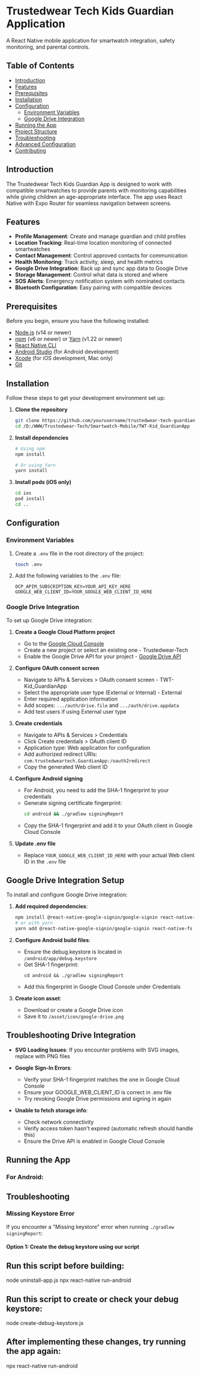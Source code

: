 # Trustedwear Tech Kids Guardian Application

A React Native mobile application for smartwatch integration, safety monitoring, and parental controls.

## Table of Contents

- [Introduction](#introduction)
- [Features](#features)
- [Prerequisites](#prerequisites)
- [Installation](#installation)
- [Configuration](#configuration)
  - [Environment Variables](#environment-variables)
  - [Google Drive Integration](#google-drive-integration)
- [Running the App](#running-the-app)
- [Project Structure](#project-structure)
- [Troubleshooting](#troubleshooting)
- [Advanced Configuration](#advanced-configuration)
- [Contributing](#contributing)

## Introduction

The Trustedwear Tech Kids Guardian App is designed to work with compatible smartwatches to provide parents with monitoring capabilities while giving children an age-appropriate interface. The app uses React Native with Expo Router for seamless navigation between screens.

## Features

- **Profile Management**: Create and manage guardian and child profiles
- **Location Tracking**: Real-time location monitoring of connected smartwatches
- **Contact Management**: Control approved contacts for communication
- **Health Monitoring**: Track activity, sleep, and health metrics
- **Google Drive Integration**: Back up and sync app data to Google Drive
- **Storage Management**: Control what data is stored and where
- **SOS Alerts**: Emergency notification system with nominated contacts
- **Bluetooth Configuration**: Easy pairing with compatible devices

## Prerequisites

Before you begin, ensure you have the following installed:

- [Node.js](https://nodejs.org/) (v14 or newer)
- [npm](https://www.npmjs.com/) (v6 or newer) or [Yarn](https://yarnpkg.com/) (v1.22 or newer)
- [React Native CLI](https://reactnative.dev/docs/environment-setup)
- [Android Studio](https://developer.android.com/studio) (for Android development)
- [Xcode](https://developer.apple.com/xcode/) (for iOS development, Mac only)
- [Git](https://git-scm.com/)

## Installation

Follow these steps to get your development environment set up:

1. **Clone the repository**

   ```bash
   git clone https://github.com/yourusername/trustedwear-tech-guardian.git
   cd /D:/WWW/Trustedwear-Tech/Smartwatch-Mobile/TWT-Kid_GuardianApp
   ```

2. **Install dependencies**

   ```bash
   # Using npm
   npm install

   # Or using Yarn
   yarn install
   ```

3. **Install pods (iOS only)**

   ```bash
   cd ios
   pod install
   cd ..
   ```

## Configuration

### Environment Variables

1. Create a `.env` file in the root directory of the project:

   ```bash
   touch .env
   ```

2. Add the following variables to the `.env` file:

   ```
   OCP_APIM_SUBSCRIPTION_KEY=YOUR_API_KEY_HERE
   GOOGLE_WEB_CLIENT_ID=YOUR_GOOGLE_WEB_CLIENT_ID_HERE
   ```

### Google Drive Integration

To set up Google Drive integration:

1. **Create a Google Cloud Platform project**
   - Go to the [Google Cloud Console](https://console.cloud.google.com/)
   - Create a new project or select an existing one - Trustedwear-Tech
   - Enable the Google Drive API for your project - [Google Drive API](https://console.cloud.google.com/apis/library/drive.googleapis.com)

2. **Configure OAuth consent screen**
   - Navigate to APIs & Services > OAuth consent screen - TWT-Kid_GuardianApp
   - Select the appropriate user type (External or Internal) - External
   - Enter required application information
   - Add scopes: `.../auth/drive.file` and `.../auth/drive.appdata`
   - Add test users if using External user type

3. **Create credentials**
   - Navigate to APIs & Services > Credentials
   - Click Create credentials > OAuth client ID
   - Application type: Web application for configuration
   - Add authorized redirect URIs: `com.trustedweartech.GuardianApp:/oauth2redirect`
   - Copy the generated Web client ID

4. **Configure Android signing**
   - For Android, you need to add the SHA-1 fingerprint to your credentials
   - Generate signing certificate fingerprint:
     ```bash
     cd android && ./gradlew signingReport
     ```
   - Copy the SHA-1 fingerprint and add it to your OAuth client in Google Cloud Console

5. **Update .env file**
   - Replace `YOUR_GOOGLE_WEB_CLIENT_ID_HERE` with your actual Web client ID in the `.env` file

## Google Drive Integration Setup

To install and configure Google Drive integration:

1. **Add required dependencies**:
   ```bash
   npm install @react-native-google-signin/google-signin react-native-fs
   # or with yarn
   yarn add @react-native-google-signin/google-signin react-native-fs
   ```

2. **Configure Android build files**:
   - Ensure the debug.keystore is located in `/android/app/debug.keystore`
   - Get SHA-1 fingerprint:
     ```
     cd android && ./gradlew signingReport
     ```
   - Add this fingerprint in Google Cloud Console under Credentials

3. **Create icon asset**:
   - Download or create a Google Drive icon
   - Save it to `/asset/icon/google-drive.png`

## Troubleshooting Drive Integration

- **SVG Loading Issues**: 
  If you encounter problems with SVG images, replace with PNG files
  
- **Google Sign-In Errors**:
  - Verify your SHA-1 fingerprint matches the one in Google Cloud Console
  - Ensure your GOOGLE_WEB_CLIENT_ID is correct in .env file
  - Try revoking Google Drive permissions and signing in again

- **Unable to fetch storage info**:
  - Check network connectivity
  - Verify access token hasn't expired (automatic refresh should handle this)
  - Ensure the Drive API is enabled in Google Cloud Console

## Running the App

### For Android:

## Troubleshooting

### Missing Keystore Error

If you encounter a "Missing keystore" error when running `./gradlew signingReport`:

#### Option 1: Create the debug keystore using our script

## Run this script before building:

node uninstall-app.js
npx react-native run-android

## Run this script to create or check your debug keystore:

node create-debug-keystore.js

## After implementing these changes, try running the app again:

npx react-native run-android

